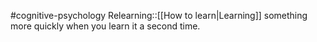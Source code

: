 #cognitive-psychology 
Relearning::[[How to learn|Learning]] something more quickly when you learn it a second time.
<!--SR:!2024-04-17,8,250-->
